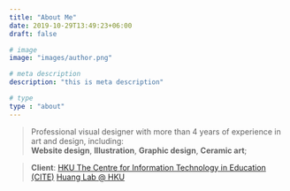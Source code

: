 ```yaml
---
title: "About Me"
date: 2019-10-29T13:49:23+06:00
draft: false

# image
image: "images/author.png"

# meta description
description: "this is meta description"

# type
type : "about"
---
```


>Professional visual designer with more than 4 years of experience in art and design, including:  
**Website design**, **Illustration**, **Graphic design**, **Ceramic art**;  

>**Client**: 
[HKU The Centre for Information Technology in Education (CITE)](https://web.hku.hk/~yuanhua/cite/) 
[Huang Lab @ HKU](https://web.hku.hk/~yuanhua/)